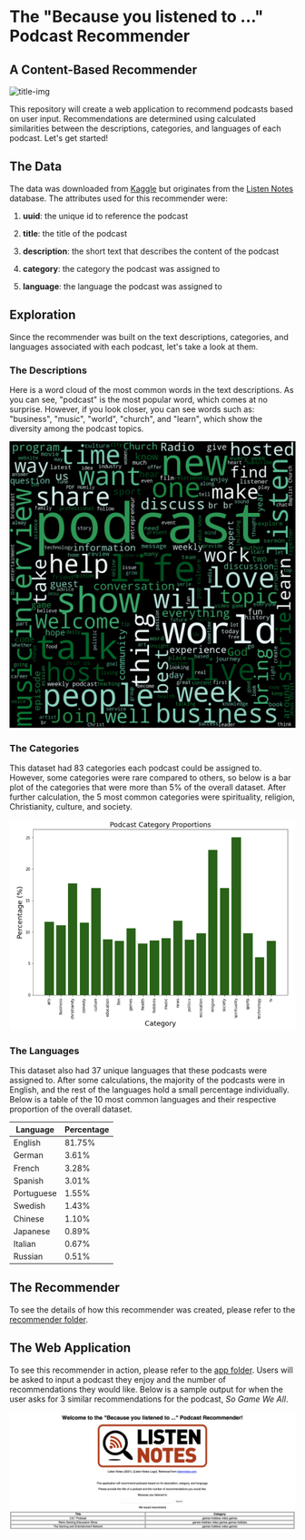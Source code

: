 # The "Because you listened to ..." Podcast Recommender

## A Content-Based Recommender

![title-img](https://media4.s-nbcnews.com/i/newscms/2019_33/2974876/sale_16307_primary_image_wide_9d65e3727a5b232c139fc7a76342993a.jpg)

This repository will create a web application to recommend podcasts based on user input. Recommendations are determined using calculated similarities between the descriptions, categories, and languages of each podcast. Let's get started!

## The Data

The data was downloaded from [Kaggle](https://www.kaggle.com/listennotes/all-podcast-episodes-published-in-december-2017?select=podcasts.csv) but originates from the [Listen Notes](https://www.listennotes.com) database. The attributes used for this recommender were:

1. **uuid**: the unique id to reference the podcast

2. **title**: the title of the podcast

3. **description**: the short text that describes the content of the podcast

4. **category**: the category the podcast was assigned to

5. **language**: the language the podcast was assigned to

## Exploration

Since the recommender was built on the text descriptions, categories, and languages associated with each podcast, let's take a look at them.

### The Descriptions

Here is a word cloud of the most common words in the text descriptions. As you can see, "podcast" is the most popular word, which comes at no surprise. However, if you look closer, you can see words such as: "business", "music", "world", "church", and "learn", which show the diversity among the podcast topics.

![descriptions](imgs/word-cloud.png)

### The Categories

This dataset had 83 categories each podcast could be assigned to. However, some categories were rare compared to others, so below is a bar plot of the categories that were more than 5% of the overall dataset. After further calculation, the 5 most common categories were spirituality, religion, Christianity, culture, and society.

![categories](imgs/cat-proportions.png)

### The Languages

This dataset also had 37 unique languages that these podcasts were assigned to. After some calculations, the majority of the podcasts were in English, and the rest of the languages hold a small percentage individually. Below is a table of the 10 most common languages and their respective proportion of the overall dataset.

| Language  | Percentage  |
| --------- | ----------- |
| English | 81.75%  |
| German  | 3.61% |
| French  | 3.28% |
| Spanish | 3.01% |
| Portuguese  | 1.55% |
| Swedish | 1.43% |
| Chinese | 1.10% |
| Japanese | 0.89%  |
| Italian | 0.67% |
| Russian | 0.51% |

## The Recommender

To see the details of how this recommender was created, please refer to the [recommender folder](recommender). 

## The Web Application

To see this recommender in action, please refer to the [app folder](app). Users will be asked to input a podcast they enjoy and the number of recommendations they would like. Below is a sample output for when the user asks for 3 similar recommendations for the podcast, *So Game We All*.

![sample-output](imgs/sample.png)
